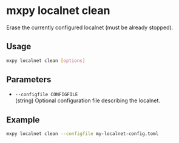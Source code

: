 # mxpy localnet clean

Erase the currently configured localnet (must be already stopped).

## Usage

```bash
mxpy localnet clean [options]
```

## Parameters

- `--configfile CONFIGFILE`  
  (string) Optional configuration file describing the localnet.

## Example

```bash
mxpy localnet clean --configfile my-localnet-config.toml

